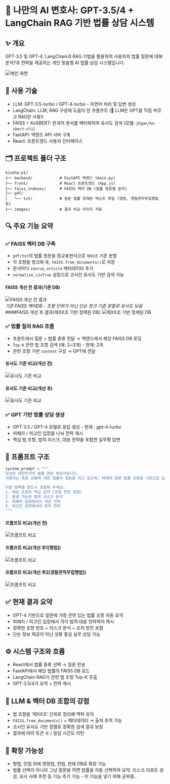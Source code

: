 # 💼 나만의 AI 변호사: GPT-3.5/4 + LangChain RAG 기반 법률 상담 시스템

## ✨ 개요
GPT-3.5 및 GPT-4, LangChain과 RAG 기법을 활용하여 사용자의 법률 질문에 대해 분석?과 전략을 제공하는 개인 맞춤형 AI 법률 상담 시스템입니다.

![메인 화면](images/메인화면.png)

## 🚀 사용 기술
- LLM: GPT-3.5-turbo / GPT-4-turbo - 자연어 처리 및 답변 생성
- LangChain: LLM, RAG 구성에 도움이 된 프롬프트 (📌 LLM은 GPT를 직접 부르고 RAG만 사용!)
- FAISS + KoSBERT: 한국어 문서를 벡터화하여 유사도 검색 (모델: `jhgan/ko-sbert-nli`)
- FastAPI: 백엔드 API 서버 구축
- React: 프론트엔드 사용자 인터페이스

## 🗂️ 프로젝트 폴더 구조
```
kiseha-p1/
├── backend/            # FastAPI 백엔드 (main.py)
├── front/              # React 프론트엔드 (App.js)
├── faiss_indexes/      # FAISS 벡터 DB (법률 종류별 분리)
├── pdf/
│   └── txt/            # 원본 법률 정제된 텍스트 파일 (형법, 경찰관직무집행법 등)
├── images/             # 결과 비교 이미지 자료
```

## 🔍 주요 기능 요약

### ✅ FAISS 벡터 DB 구축
- `pdf/txt`의 법률 원문을 정규표현식으로 `제XX조` 기준 분할
- 각 조항을 청크화 후, `FAISS.from_documents()`로 저장
- 문서마다 `source`, `article` 메타데이터 추가
- `normalize_L2=True` 설정으로 코사인 유사도 기반 검색 가능

#### FAISS 개선 전 결과(기존 DB)
![FAISS 개선 전 결과](images/FAISS벡터DB_before.png)  
*기존 FAISS 벡터DB - 조항 단위가 아닌 단순 청크 기준 분할로 유사도 낮음*
####FAISS 개선 후 결과(제XX조 기반 정제된 DB)
![제XX조 기반 정제된 DB](images/FAISS벡터DB_after.png)
  

### ✅ 법률 질의 RAG 흐름
- 프론트에서 질문 + 법률 종류 전달 → 백엔드에서 해당 FAISS DB 로딩
- `Top-K` 관련 법 조항 검색 (예: 2~3개)  - 현재: 2개
- 관련 조항 기반 `context` 구성 → GPT에 전달

#### 유사도 기준 비교(개선 전)
![유사도 기준 비교](images/유사도_before.png)
#### 유사도 기준 비교(개선 후)
![유사도 기준 비교](images/유사도_after.png)
  

### ✅ GPT 기반 법률 상담 생성
- GPT-3.5 / GPT-4 모델로 응답 생성 - 현재 : gpt-4-turbo
- 피해자 / 피고인 입장을 나눠 전략 제시
- 핵심 법 조항, 법적 리스크, 대응 전략을 포함한 실무형 답변

## 🧠 프롬프트 구조
```python
system_prompt = """
당신은 대한민국의 법률 전문 변호사입니다.
사용자는 특정 상황에 대한 법률적 질문을 하고 있으며, 아래의 관련 법률 조항을 기반으로 답변해야 합니다.

다음 항목을 반드시 포함해 주세요:
1. 해당 조항의 핵심 요약 (조항 번호 포함)
2. 발생 가능한 법적 리스크 분석
3. 피해자 입장에서의 대응 전략
4. 피고인 입장에서의 방어 전략
"""
```
#### 프롬프트 비교(개선 전)
![프롬프트 비교](images/결과_before.png)
#### 프롬프트 비교(개선 후1[형법])
![프롬프트 비교](images/결과(형법)_after.png)
#### 프롬프트 비교(개선 후2[경찰관직무집행법])
![프롬프트 비교](images/결과(경찰관)_after.png)

## ✅ 현재 결과 요약
- GPT-4 기반으로 질문에 가장 관련 있는 법률 조항 자동 요약
- 피해자 / 피고인 입장에서 각각 법적 대응 전략까지 제시
- 정확한 조항 번호 + 리스크 분석 + 조치 방안 포함
- 단순 정보 제공이 아닌 상황 중심 실무 상담 가능

## ⚙️ 시스템 구조와 흐름
- React에서 법률 종류 선택 → 질문 전송
- FastAPI에서 해당 법률의 FAISS DB 로드
- LangChain RAG가 관련 법 조항 Top-K 추출
- GPT-3.5/4가 요약 + 전략 제시

## 🧠 LLM & 벡터 DB 조합의 강점
- 법 조항을 ‘제XX조’ 단위로 정리해 맥락 유지
- `FAISS.from_documents()` + 메타데이터 → 출처 추적 가능
- 코사인 유사도 기반 정렬로 정확한 검색 결과 보장
- 결과에 따라 토큰 수 / 응답 시간도 리턴

## 🌱 확장 가능성
- 형법, 민법 외에 행정법, 헌법, 판례 DB로 확장 가능
- 법률 선택이 아니라 그냥 질문을 하면 법률을 자동 선택하여 요약, 리스크 리포트 생성, 유사 사례 추천 등 기능 추가 가능 - 이 기능을 넣기 위해 공부중..
